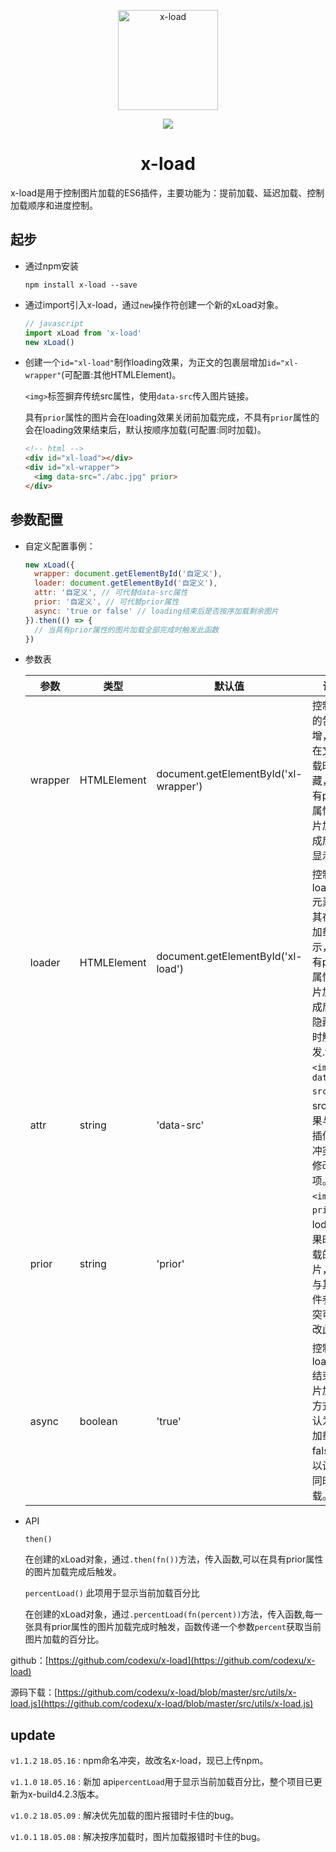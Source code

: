 <p align="center"><img width="160" src="https://github.com/codexu/_images/blob/master/x-logo/x-load.png?raw=true" alt="x-load"></p>

<p align="center">
  <img src="https://img.shields.io/badge/version-1.1.3-blue.svg">
</p>

<h1 align="center">x-load</h1>

x-load是用于控制图片加载的ES6插件，主要功能为：提前加载、延迟加载、控制加载顺序和进度控制。

## 起步

- 通过npm安装

  ```
  npm install x-load --save
  ```

- 通过import引入x-load，通过`new`操作符创建一个新的xLoad对象。

  ```javascript
  // javascript
  import xLoad from 'x-load'
  new xLoad()
  ```

- 创建一个`id="xl-load"`制作loading效果，为正文的包裹层增加`id="xl-wrapper"`(可配置:其他HTMLElement)。

  `<img>`标签摒弃传统src属性，使用`data-src`传入图片链接。

  具有`prior`属性的图片会在loading效果关闭前加载完成，不具有`prior`属性的会在loading效果结束后，默认按顺序加载(可配置:同时加载)。

  ```html
  <!-- html -->
  <div id="xl-load"></div>
  <div id="xl-wrapper">
    <img data-src="./abc.jpg" prior>
  </div>
  ```

## 参数配置

- 自定义配置事例：

  ```javascript
  new xLoad({
    wrapper: document.getElementById('自定义'),
    loader: document.getElementById('自定义'),
    attr: '自定义', // 可代替data-src属性
    prior: '自定义', // 可代替prior属性
    async: 'true or false' // loading结束后是否按序加载剩余图片
  }).then(() => {
    // 当具有prior属性的图片加载全部完成时触发此函数
  })
  ```

- 参数表

  | 参数 | 类型 | 默认值 | 说明 |
  | - | - | - | - | 
  | wrapper | HTMLElement | document.getElementById('xl-wrapper') | 控制正文的包裹层增，使其在文档加载时隐藏，在具有prior属性的图片加载完成后自动显示。 |
  | loader | HTMLElement | document.getElementById('xl-load') | 控制loading元素，使其在文档加载时显示，在具有prior属性的图片加载完成后自动隐藏，同时触发.then() |
  | attr | string | 'data-src' | `<img data-src>`代替src，如果与其他插件参数冲突可以修改此项。 |
  | prior | string | 'prior' | `<img prior>`在loding效果时要加载的图片，如果与其他插件参数冲突可以修改此项。 |
  | async | boolean | 'true' | 控制loading结束后图片加载的方式，默认为按序加载，false可以设置为同时加载。 |

- API

  `then()`

  在创建的xLoad对象，通过`.then(fn())`方法，传入函数,可以在具有prior属性的图片加载完成后触发。

  `percentLoad()` 此项用于显示当前加载百分比

  在创建的xLoad对象，通过`.percentLoad(fn(percent))`方法，传入函数,每一张具有prior属性的图片加载完成时触发，函数传递一个参数`percent`获取当前图片加载的百分比。


  
github：[https://github.com/codexu/x-load](https://github.com/codexu/x-load)
  
源码下载：[https://github.com/codexu/x-load/blob/master/src/utils/x-load.js](https://github.com/codexu/x-load/blob/master/src/utils/x-load.js)

## update

`v1.1.2` `18.05.16` : npm命名冲突，故改名x-load，现已上传npm。

`v1.1.0` `18.05.16` : 新加 api`percentLoad`用于显示当前加载百分比，整个项目已更新为x-build4.2.3版本。

`v1.0.2` `18.05.09` : 解决优先加载的图片报错时卡住的bug。

`v1.0.1` `18.05.08` : 解决按序加载时，图片加载报错时卡住的bug。
